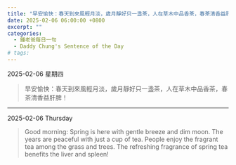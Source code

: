 ```yaml
---
title: "早安愉快：春天到來風輕月淡，歲月靜好只一盞茶，人在草木中品香茶，春茶清香益肝脾！ <br> Good morning: Spring is here with gentle breeze and dim moon. The years are peaceful with just a cup of tea. People enjoy the fragrant tea among the grass and trees. The refreshing fragrance of spring tea benefits the liver and spleen!"
date: 2025-02-06 06:00:00 +0800
excerpt: ""
categories:
  - 鍾老爸每日一句
  - Daddy Chung's Sentence of the Day
# tags:
---
```


2025-02-06 星期四

> 早安愉快：春天到來風輕月淡，歲月靜好只一盞茶，人在草木中品香茶，春茶清香益肝脾！

---

2025-02-06 Thursday

> Good morning: Spring is here with gentle breeze and dim moon. The years are peaceful with just a cup of tea. People enjoy the fragrant tea among the grass and trees. The refreshing fragrance of spring tea benefits the liver and spleen!
